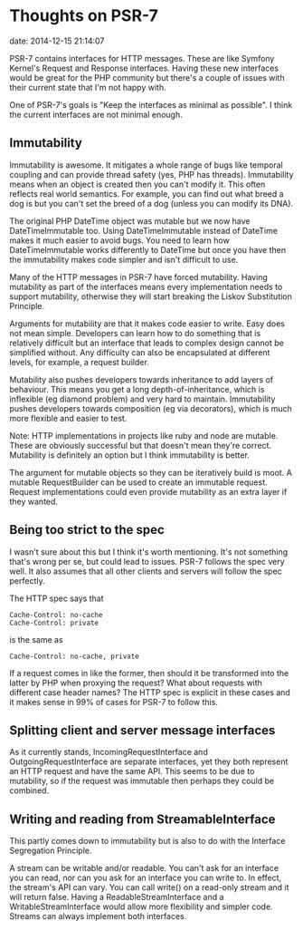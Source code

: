 # Thoughts on PSR-7

date:   2014-12-15 21:14:07

PSR-7 contains interfaces for HTTP messages. These are like Symfony Kernel's Request and Response interfaces. Having these new interfaces would be great for the PHP community but there's a couple of issues with their current state that I'm not happy with.

One of PSR-7's goals is "Keep the interfaces as minimal as possible". I think the current interfaces are not minimal enough.

## Immutability

Immutability is awesome. It mitigates a whole range of bugs like temporal coupling and can provide thread safety (yes, PHP has threads). Immutability means when an object is created then you can't modify it. This often reflects real world semantics. For example, you can find out what breed a dog is but you can't set the breed of a dog (unless you can modify its DNA).

The original PHP DateTime object was mutable but we now have DateTimeImmutable too. Using DateTimeImmutable instead of DateTime makes it much easier to avoid bugs. You need to learn how DateTimeImmutable works differently to DateTime but once you have then the immutability makes code simpler and isn't difficult to use.

Many of the HTTP messages in PSR-7 have forced mutability. Having mutability as part of the interfaces means every implementation needs to support mutability, otherwise they will start breaking the Liskov Substitution Principle.

Arguments for mutability are that it makes code easier to write. Easy does not mean simple. Developers can learn how to do something that is relatively difficult but an interface that leads to complex design cannot be simplified without. Any difficulty can also be encapsulated at different levels, for example, a request builder.

Mutability also pushes developers towards inheritance to add layers of behaviour. This means you get a long depth-of-inheritance, which is inflexible (eg diamond problem) and very hard to maintain. Immutability pushes developers towards composition (eg via decorators), which is much more flexible and easier to test.

Note: HTTP implementations in projects like ruby and node are mutable. These are obviously successful but that doesn't mean they're correct. Mutability is definitely an option but I think immutability is better. 

The argument for mutable objects so they can be iteratively build is moot. A mutable RequestBuilder can be used to create an immutable request. Request implementations could even provide mutability as an extra layer if they wanted. 

## Being too strict to the spec

I wasn't sure about this but I think it's worth mentioning. It's not something that's wrong per se, but could lead to issues. PSR-7 follows the spec very well. It also assumes that all other clients and servers will follow the spec perfectly. 

The HTTP spec says that

    Cache-Control: no-cache
    Cache-Control: private

is the same as

    Cache-Control: no-cache, private

If a request comes in like the former, then should it be transformed into the latter by PHP when proxying the request? What about requests with different case header names? The HTTP spec is explicit in these cases and it makes sense in 99% of cases for PSR-7 to follow this. 

## Splitting client and server message interfaces

As it currently stands, IncomingRequestInterface and OutgoingRequestInterface are separate interfaces, yet they both represent an HTTP request and have the same API. This seems to be due to mutability, so if the request was immutable then perhaps they could be combined.

## Writing and reading from StreamableInterface

This partly comes down to immutability but is also to do with the Interface Segregation Principle.

A stream can be writable and/or readable. You can't ask for an interface you can read, nor can you ask for an interface you can write to. In effect, the stream's API can vary. You can call write() on a read-only stream and it will return false. Having a ReadableStreamInterface and a WritableStreamInterface would allow more flexibility and simpler code. Streams can always implement both interfaces. 
